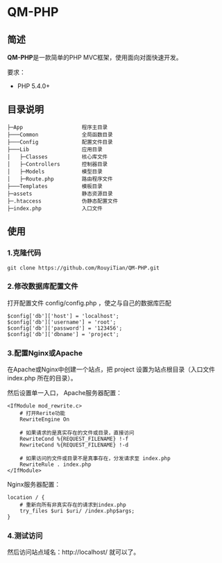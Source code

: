 # QM-PHP

## 简述

**QM-PHP**是一款简单的PHP MVC框架，使用面向对面快速开发。

要求：

* PHP 5.4.0+

## 目录说明

```
├─App                   程序主目录
├───Common              全局函数目录
├───Config              配置文件目录
├───Lib                 应用目录
│   ├─Classes           核心库文件
│   ├─Controllers       控制器目录
│   ├─Models            模型目录
│   ├─Route.php         路由程序文件
├───Templates           模板目录
├─assets                静态资源目录
├─.htaccess             伪静态配置文件
├─index.php             入口文件
```

## 使用

### 1.克隆代码

```
git clone https://github.com/RouyiTian/QM-PHP.git
```

### 2.修改数据库配置文件

打开配置文件 config/config.php ，使之与自己的数据库匹配

```
$config['db']['host'] = 'localhost';
$config['db']['username'] = 'root';
$config['db']['password'] = '123456';
$config['db']['dbname'] = 'project';
```

### 3.配置Nginx或Apache
在Apache或Nginx中创建一个站点，把 project 设置为站点根目录（入口文件 index.php 所在的目录）。

然后设置单一入口， Apache服务器配置：
```
<IfModule mod_rewrite.c>
    # 打开Rerite功能
    RewriteEngine On

    # 如果请求的是真实存在的文件或目录，直接访问
    RewriteCond %{REQUEST_FILENAME} !-f
    RewriteCond %{REQUEST_FILENAME} !-d

    # 如果访问的文件或目录不是真事存在，分发请求至 index.php
    RewriteRule . index.php
</IfModule>
```
Nginx服务器配置：
```
location / {
    # 重新向所有非真实存在的请求到index.php
    try_files $uri $uri/ /index.php$args;
}
```

### 4.测试访问

然后访问站点域名：http://localhost/ 就可以了。
